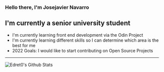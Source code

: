 ### Hello there, I'm Josejavier Navarro

## I'm currently a senior university student
- I'm currently learning front end development via the Odin Project 
- I'm currently learning different skills so I can determine which area is the best for me
- 2022 Goals: I would like to start contributing on Open Source Projects


---

<img align = "left" alt = "Edret0's Github Stats" src = "https://github-readme-stats.vercel.app/api?username=Edret0&show_icons=true&hide_border=true"/> 
